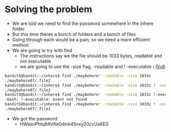 # Solving the problem
- We are told we need to find the password somewhere in the inhere folder
- But this time theres a bunch of folders and a bunch of files
- Going through each would be a pain, so we need a more efficient method
- We are going to try with find
    - The instructions say we the file should be 1033 bytes, readable and not executable
    - we are going to use the -size flag, -readable and ! -executable ( [find](https://manpages.ubuntu.com/manpages/noble/man1/find.1.html))

```bash
bandit5@bandit:~/inhere$ find ./maybehere* -readable -size 1033c
./maybehere07/.file2
bandit5@bandit:~/inhere$ find ./maybehere* -readable -size 1033c ! -executable
./maybehere07/.file2
bandit5@bandit:~/inhere$ find ./maybehere* -readable -size 1033c !-executable
-bash: !-executable: event not found
bandit5@bandit:~/inhere$ find ./maybehere* -readable -size 1033c ! -executable
./maybehere07/.file2
```
- We got the password
    - HWasnPhtq9AVKe0dmk45nxy20cvUa6EG